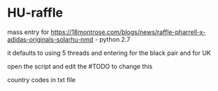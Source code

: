 # HU-raffle
mass entry for https://18montrose.com/blogs/news/raffle-pharrell-x-adidas-originals-solarhu-nmd - python 2.7

it defaults to using 5 threads and entering for the black pair and for UK

open the script and edit the #TODO to change this 

country codes in txt file 
